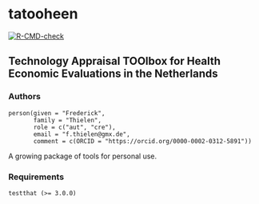 # tatooheen

<!-- badges: start -->
[![R-CMD-check](https://github.com/arnovbr/tatooheen/actions/workflows/R-CMD-check.yml/badge.svg)](https://github.com/arnovbr/tatooheen/actions/workflows/R-CMD-check.yml)
<!-- badges: end -->

## Technology Appraisal TOOlbox for Health Economic Evaluations in the Netherlands


### Authors
    person(given = "Frederick",
           family = "Thielen",
           role = c("aut", "cre"),
           email = "f.thielen@gmx.de",
           comment = c(ORCID = "https://orcid.org/0000-0002-0312-5891"))

A growing package of tools for personal use.

### Requirements 
    testthat (>= 3.0.0)
